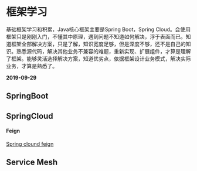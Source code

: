 # 框架学习
基础框架学习和积累，Java核心框架主要是Spring Boot，Spring Cloud。会使用框架只是刚刚入门，不懂其中原理，遇到问题不知道如何解决，浮于表面而已。知道框架全部解决方案，只是了解，知识宽度足够，但是深度不够，还不是自己的知识。熟悉源代码，解决其他业务不兼容的难题，重新实现、扩展组件，才算是理解了框架。能够灵活选择解决方案，知道优劣点，依据框架设计业务模式，解决实际业务，才算是熟悉了。

**2019-09-29**

## SpringBoot

## SpringCloud

#### Feign
[Spring clound feign]()

## Service Mesh

